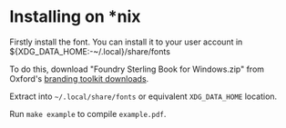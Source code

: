 # Installing on *nix

Firstly install the font.  You can install it to your user account in
${XDG_DATA_HOME:-~/.local}/share/fonts

To do this, download "Foundry Sterling Book for Windows.zip" from Oxford's [branding toolkit downloads](https://communications.web.ox.ac.uk/branding-toolkit-downloads).

Extract into `~/.local/share/fonts` or equivalent `XDG_DATA_HOME` location.

Run `make example` to compile `example.pdf`.

